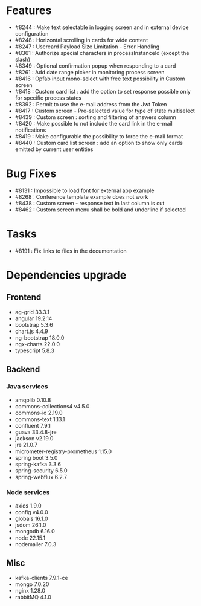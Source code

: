 
# Features

- #8244 : Make text selectable in logging screen and in external device configuration
- #8248 : Horizontal scrolling in cards for wide content
- #8247 : Usercard Payload Size Limitation - Error Handling
- #8361 : Authorize special characters in processInstanceId (except the slash)
- #8349 : Optional confirmation popup when responding to a card
- #8261 : Add date range picker in monitoring process screen
- #8416 : Opfab input mono-select with free text possibility in Custom screen
- #8418 : Custom card list : add the option to set response possible only for specific process states
- #8392 : Permit to use the e-mail address from the Jwt Token
- #8417 : Custom screen - Pre-selected value for type of state multiselect
- #8439 : Custom screen : sorting and filtering of answers column
- #8420 : Make possible to not include the card link in the e-mail notifications
- #8419 : Make configurable the possibility to force the e-mail format
- #8440 : Custom card list screen : add an option to show only cards emitted by current user entities

# Bug Fixes

- #8131 : Impossible to load font for external app example
- #8268 : Conference template example does not work
- #8438 : Custom screen - response text in last column is cut
- #8462 : Custom screen menu shall be bold and underline if selected


# Tasks

- #8191 : Fix links to files in the documentation
  
# Dependencies upgrade

## Frontend

- ag-grid 33.3.1
- angular 19.2.14
- bootstrap 5.3.6
- chart.js 4.4.9
- ng-bootstrap 18.0.0
- ngx-charts 22.0.0
- typescript 5.8.3
  
## Backend 

### Java services 

- amqplib 0.10.8
- commons-collections4 v4.5.0
- commons-io 2.19.0
- commons-text 1.13.1
- confluent 7.9.1
- guava 33.4.8-jre
- jackson v2.19.0
- jre 21.0.7
- micrometer-registry-prometheus 1.15.0
- spring boot 3.5.0
- spring-kafka 3.3.6
- spring-security 6.5.0
- spring-webflux 6.2.7

### Node services

- axios 1.9.0
- config v4.0.0
- globals 16.1.0
- jsdom 26.1.0
- mongodb 6.16.0
- node 22.15.1
- nodemailer 7.0.3


## Misc

- kafka-clients 7.9.1-ce
- mongo 7.0.20
- nginx 1.28.0
- rabbitMQ 4.1.0







